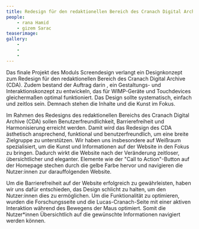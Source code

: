 ```yaml
---
title: Redesign für den redaktionellen Bereich des Cranach Digital Archive
people:
    - rana Hamid
    - gizem Sarac
teaserimage: 
gallery:
    - 
    -
    -
---
```


Das finale Projekt des Moduls Screendesign verlangt ein Designkonzept zum Redesign für den redaktionellen Bereich des Cranach Digital Archive (CDA). 
Zudem bestand der Auftrag darin , ein Gestaltungs- und Interaktionskonzept zu entwickeln, das für WIMP-Geräte und Touchdevices gleichermaßen optimal funktioniert.
 Das Design sollte systematisch, einfach und zeitlos sein. Demnach stehen die Inhalte und die Kunst im Fokus. 

Im Rahmen des Redesigns des redaktionellen Bereichs des Cranach Digital Archive (CDA) sollen Benutzerfreundlichkeit, Barrierefreiheit und Harmonisierung erreicht werden. Damit wird das Redesign des CDA ästhetisch ansprechend, funktional und benutzerfreundlich, um eine breite Zielgruppe zu unterstützen. Wir haben uns insbesondere auf Weißraum spezialisiert, um die Kunst und Informationen auf der Website in den Fokus zu bringen. Dadurch wirkt die Website nach der Veränderung zeitloser, übersichtlicher und eleganter. Elemente wie der "Call to Action"-Button auf der Homepage stechen durch die gelbe Farbe hervor und navigieren die Nutzer:innen zur darauffolgenden Website.


Um die Barrierefreiheit auf der Website erfolgreich zu gewährleisten, haben wir uns dafür entschieden, das Design schlicht zu halten, um den Nutzer:innen dies zu ermöglichen. Um die Funktionalität zu optimieren, wurden die Forschungsseite und die Lucas-Cranach-Seite mit einer aktiven Interaktion während des Bewegens der Maus optimiert. Somit die Nutzer*innen Übersichtlich auf die gewünschte Informationen navigiert werden können.
